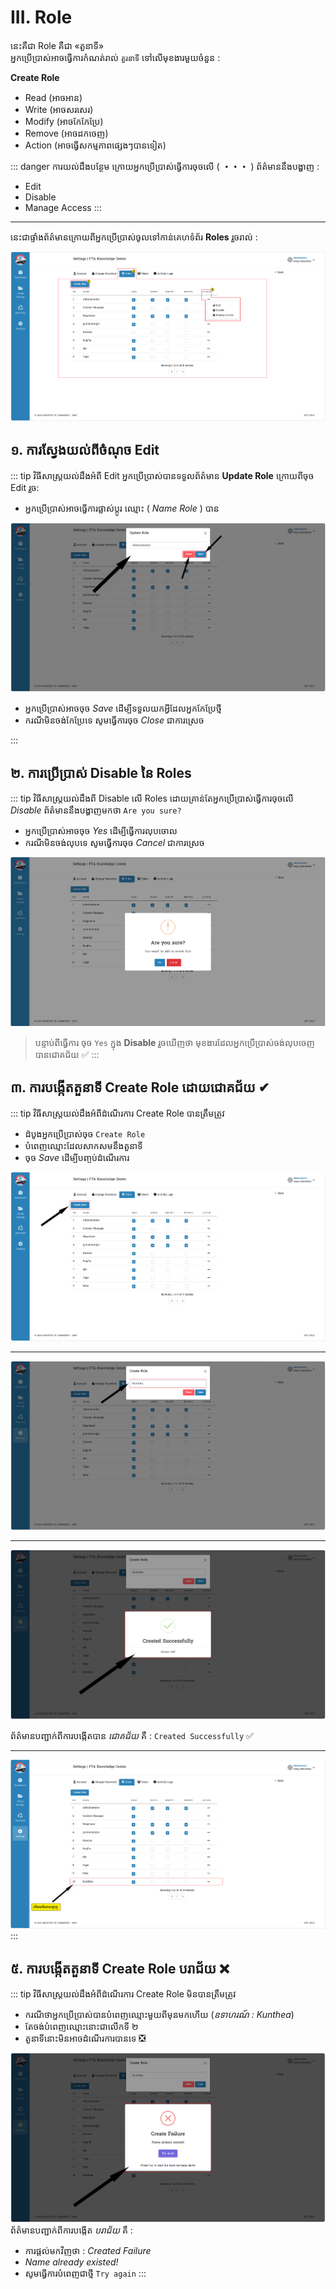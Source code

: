 # III. Role

នេះគឺជា Role គឺជា «តួនាទី» <br>
អ្នកប្រើប្រាស់អាចធ្វើការកំណត់រាល់ `តួរនាទី` ទៅលើមុខងារមួយចំនួន :

**Create Role**

- Read (អាចអាន)
- Write (អាចសរសេរ)
- Modify (អាចកែកែប្រែ)
- Remove (អាចដកចេញ)
- Action (អាចធ្វើសកម្មភាពផ្សេងៗបានទៀត)

::: danger ការយល់ដឹងបន្ថែម
ក្រោយអ្នកប្រើប្រាស់ធ្វើការចុចលើ ( **・・・** )
ព័ត៌មាននឹងបង្ហាញ :

- Edit
- Disable
- Manage Access
:::
<hr>

នេះជាផ្ទាំងព័ត៌មានក្រោយពីអ្នកប្រើប្រាស់ចូលទៅកាន់គេហទំព័រ **Roles** រួចរាល់ :

![Pic ](./pictures/Roles/InformationInRoles.png)

## ១. ការស្វែងយល់ពីចំណុច Edit

::: tip វិធីសាស្ត្រយល់ដឹងអំពី Edit
អ្នកប្រើប្រាស់បានទទួលព័ត៌មាន **Update Role** ក្រោយពីចុច Edit រួច:

- អ្នកប្រើប្រាស់អាចធ្វើការផ្លាស់ប្តូរ ឈ្មោះ ( _Name Role_ ) បាន

![Pic ](./pictures/Roles/Edite.png)

- អ្នកប្រើប្រាស់អាចចុច _Save_ ដើម្បីទទួលយកអ្វីដែលអ្នកកែប្រែថ្មី
- ករណីមិនចង់កែប្រែទេ សូមធ្វើការចុច _Close_ ជាការស្រេច

:::

## ២. ការប្រើប្រាស់​ Disable នៃ Roles

::: tip វិធីសាស្ត្រយល់ដឹងពី Disable លើ Roles
ដោយគ្រាន់តែអ្នកប្រើប្រាស់ធ្វើការចុចលើ _Disable_ ព័ត៌មាននឹងបង្ហាញមកថា
`Are you sure?`

- អ្នកប្រើប្រាស់អាចចុច _Yes_ ដើម្បីធ្វើការលុបចោល
- ករណីមិនចង់លុបទេ សូមធ្វើការចុច _Cancel_ ជាការស្រេច

![Pic ](./pictures/Roles/Disable.png)

> បន្ទាប់ពីធ្វើការ ចុច `Yes` ក្នុង **Disable** រួចឃើញថា មុខងារដែលអ្នកប្រើប្រាស់ចង់លុបចេញ បានជោគជ័យ ✅
:::

## ៣. ការបង្កើតតួនាទី Create Role ដោយជោគជ័យ ✔
::: tip វិធីសាស្ត្រយល់ដឹងអំពីដំណើរការ Create Role បានត្រឹមត្រូវ
- ដំបូងអ្នកប្រើប្រាស់ចុច `Create Role`
- បំពេញឈ្មោះដែលសាកសមនឹងតួនាទី
- ចុច *Save* ដើម្បីបញ្ចប់ដំណើរការ

![Pic ](./pictures/Roles/createRole.png)
<hr>

![Pic ](./pictures/Roles/createRole2.png)
<hr>

![Pic ](./pictures/Roles/createRole3.png)

ព័ត៌មានបញ្ជាក់ពីការបង្កើតបាន *ជោគជ័យ* គឺ : `Created Successfully` ✅
<hr>

![Pic ](./pictures/Roles/createRole4.png)
:::

## ៥. ការបង្កើតតួនាទី Create Role បរាជ័យ ❌
::: tip វិធីសាស្ត្រយល់ដឹងអំពីដំណើរការ Create Role មិនបានត្រឹមត្រូវ
- ករណីថាអ្នកប្រើប្រាស់បានបំពេញឈ្មោះមួយពីមុនមកហើយ (*ឧទាហរណ៍ : Kunthea*)
- តែចង់បំពេញឈ្មោះនោះជាលើកទី ២ 
- តួនាទីនោះមិនអាចដំណើរការបានទេ ❎

![Pic ](./pictures/Roles/CreateRoleFail.png)
ព័ត៌មានបញ្ជាក់ពីការបង្កើត *បរាជ័យ* គឺ : 
- ការផ្តល់មកវិញថា : *Created Failure*
- *Name already existed!*
- សូមធ្វើការបំពេញជាថ្មី `Try again`
:::